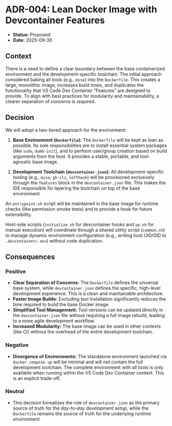 # ADR-004: Lean Docker Image with Devcontainer Features

*   **Status:** Proposed
*   **Date:** 2025-09-30

## Context

There is a need to define a clear boundary between the base containerized environment and the development-specific toolchain. The initial approach considered baking all tools (e.g., `mise`) into the `Dockerfile`. This creates a large, monolithic image, increases build times, and duplicates the functionality that VS Code Dev Container "Features" are designed to provide. To align with best practices for modularity and maintainability, a clearer separation of concerns is required.

## Decision

We will adopt a two-tiered approach for the environment:

1.  **Base Environment (`Dockerfile`):** The `Dockerfile` will be kept as lean as possible. Its sole responsibilities are to install essential system packages (like `sudo`, `dumb-init`), and to perform user/group creation based on build arguments from the host. It provides a stable, portable, and tool-agnostic base image.

2.  **Development Toolchain (`devcontainer.json`):** All development-specific tooling (e.g., `mise`, `gh-cli`, `lefthook`) will be provisioned exclusively through the `features` block in the `devcontainer.json` file. This makes the IDE responsible for layering the toolchain on top of the base environment.

An `entrypoint.sh` script will be maintained in the base image for runtime checks (like permission smoke tests) and to provide a hook for future extensibility.

Host-side scripts (`initialize.sh` for devcontainer hooks and `up.sh` for manual execution) will coordinate through a shared utility script (`common.sh`) to manage dynamic environment configuration (e.g., writing host UID/GID to `.devcontainer/.env`) without code duplication.

## Consequences

### Positive

*   **Clear Separation of Concerns:** The `Dockerfile` defines the universal base system, while `devcontainer.json` defines the specific, high-level development experience. This is a clean and maintainable architecture.
*   **Faster Image Builds:** Excluding tool installation significantly reduces the time required to build the base Docker image.
*   **Simplified Tool Management:** Tool versions can be updated directly in the `devcontainer.json` file without requiring a full image rebuild, leading to a more agile development workflow.
*   **Increased Modularity:** The base image can be used in other contexts (like CI) without the overhead of the entire development toolchain.

### Negative

*   **Divergence of Environments:** The standalone environment launched via `docker compose up` will be minimal and will *not* contain the full development toolchain. The complete environment with all tools is only available when running within the VS Code Dev Container context. This is an explicit trade-off.

### Neutral

*   This decision formalizes the role of `devcontainer.json` as the primary source of truth for the *day-to-day development setup*, while the `Dockerfile` remains the source of truth for the underlying *runtime environment*.
